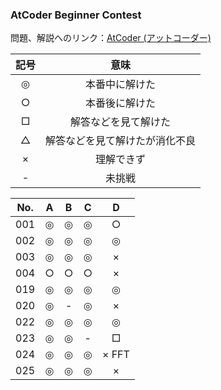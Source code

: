 ### AtCoder Beginner Contest

問題、解説へのリンク：[AtCoder (アットコーダー)](http://atcoder.jp/)

| 記号 | 意味 |
|:----:|:----:|
|◎|本番中に解けた|
|○|本番後に解けた|
|□|解答などを見て解けた|
|△|解答などを見て解けたが消化不良|
|×|理解できず|
|- |未挑戦    |


| No. | A |B |C |D |
|:---:|:-:|:-:|:-:|:-:|
| 001 |◎|◎|◎|○|
| 002 |◎|◎|◎|◎|
| 003 |◎|◎|◎|×|
| 004 |○|○|○|×|
| 019 |◎|◎|◎|◎|
| 020 |◎|-|◎|×|
| 022 |◎|◎|◎|◎|
| 023 |◎|◎|-|□|
| 024 |◎|◎|◎|× FFT|
| 025 |◎|◎|◎|×|
